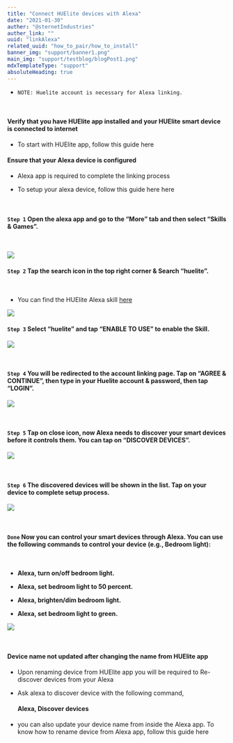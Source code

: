 ```yaml
---
title: "Connect HUElite devices with Alexa"
date: "2021-01-30"
auther: "@sternetIndustries"
auther_link: ""
uuid: "linkAlexa"
related_uuid: "how_to_pair/how_to_install"
banner_img: "support/banner1.png"
main_img: "support/testblog/blogPost1.png"
mdxTemplateType: "support"
absoluteHeading: true
---
```


- `NOTE: Huelite account is necessary for Alexa linking.`

<NoteBox heading="Before You Set Up Alexa" color="#76D7C4">

<p>&nbsp;</p>

<h4 style={{ marginTop: 10 }}>
        Verify that you have HUElite app installed and your HUElite smart device is connected to internet
      </h4>
      <ul>
        <li>
          <p style={{ marginTop:15 }}>
            To start with HUElite app, follow this guide <Link to="/support/how_to_pair">here</Link>
          </p>
        </li>
      </ul>
      <h4 style={{ marginTop: 30 }}>Ensure that your Alexa device is configured</h4>
       <ul>
        <li>
          <p style={{ marginTop:15 }}>
            Alexa app is required to complete the linking process
          </p>
        </li>
        <li>
          <p style={{ marginTop:15 }}>
            To setup your alexa device, follow this guide here <Link to="https://www.hellotech.com/guide/for/how-to-set-up-alexa-on-echo">here</Link>
          </p>
        </li>
      </ul>

</NoteBox>

<p>&nbsp;</p>

#### `Step 1` Open the alexa app and go to the “More” tab and then select “Skills & Games”.

<p>&nbsp;</p>

![](./linkAlexa/step1.png)

#### `Step 2` Tap the search icon in the top right corner & Search “huelite”.

<p>&nbsp;</p>

- You can find the HUElite Alexa skill [here](https://www.amazon.in/Sternet-Industries-India-PvtLtd/dp/B09232RPS3/ref=sr_1_1?crid=27RSQCGYCBUSO&dchild=1&keywords=huelite+smart+home&qid=1620464925&s=digital-skills&sprefix=huelite%2Calexaskills%2C293&sr=1-1)

![](./linkAlexa/step_2.png)

#### `Step 3` Select “huelite” and tap “ENABLE TO USE” to enable the Skill.

![](./linkAlexa/step3.png)

<p>&nbsp;</p>

#### `Step 4` You will be redirected to the account linking page. Tap on “AGREE & CONTINUE”, then type in your Huelite account & password, then tap “LOGIN”.

![](./linkAlexa/step4.png)

<p>&nbsp;</p>

#### `Step 5` Tap on close icon, now Alexa needs to discover your smart devices before it controls them. You can tap on “DISCOVER DEVICES”.

![](./linkAlexa/step5.png)

<p>&nbsp;</p>

#### `Step 6` The discovered devices will be shown in the list. Tap on your device to complete setup process.

![](./linkAlexa/step6.png)

<p>&nbsp;</p>

#### `Done` Now you can control your smart devices through Alexa. You can use the following commands to control your device (e.g., Bedroom light):

<p>&nbsp;</p>

- **Alexa, turn on/off bedroom light.**

- **Alexa, set bedroom light to 50 percent.**

- **Alexa, brighten/dim bedroom light.**

- **Alexa, set bedroom light to green.**

![](./linkAlexa/step7.png)

<NoteBox heading="Troubleshoot">

<p>&nbsp;</p>

<h4 style={{ marginTop: 10 }}>
        Device name not updated after changing the name from HUElite app
      </h4>
      <ul>
        <li>
          <p style={{ marginTop:15 }}>
            Upon renaming device from HUElite app you will be required to Re-discover devices from your Alexa
          </p>
        </li>
         <li>
          <p style={{ marginTop:15 }}>
            Ask alexa to discover device with the following command, <h4>Alexa, Discover devices</h4>
          </p>
        </li>
         <li>
          <p style={{ marginTop:15 }}>
            you can also update your device name from inside the Alexa app. To know how to rename device from Alexa app, follow this guide <Link to="https://www.amazon.in/gp/help/customer/display.html?nodeId=GSH36WER6NKGTFXS" >here</Link>
          </p>
        </li>
      </ul>

</NoteBox>
